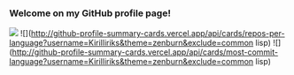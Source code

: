 ### Welcome on my GitHub profile page!

![](http://github-profile-summary-cards.vercel.app/api/cards/profile-details?username=Kirilliriks&theme=zenburn)
![](http://github-profile-summary-cards.vercel.app/api/cards/repos-per-language?username=Kirilliriks&theme=zenburn&exclude=common lisp)
![](http://github-profile-summary-cards.vercel.app/api/cards/most-commit-language?username=Kirilliriks&theme=zenburn&exclude=common lisp)
